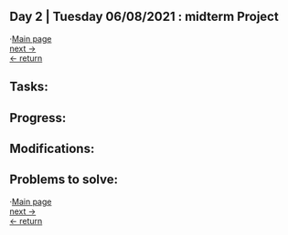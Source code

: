 ## Day 2 | Tuesday 06/08/2021 : midterm Project

·[Main page](https://github.com/andresugartechea/introToIM/blob/main/midtermProject/journal.md)  
  [next →](https://github.com/andresugartechea/introToIM/blob/main/midtermProject/day3/Wednesday09.md)  
  [← return](https://github.com/andresugartechea/introToIM/blob/main/midtermProject/day3/Wednesday09.md)  

## Tasks:

## Progress:

## Modifications:

## Problems to solve:

·[Main page](https://github.com/andresugartechea/introToIM/blob/main/midtermProject/journal.md)  
  [next →](https://github.com/andresugartechea/introToIM/blob/main/midtermProject/day3/Wednesday09.md)  
  [← return](https://github.com/andresugartechea/introToIM/blob/main/midtermProject/day3/Wednesday09.md)  
